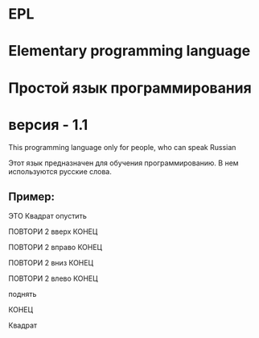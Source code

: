 # EPL
# Elementary programming language
# Простой язык программирования
# версия - 1.1

This programming language only for people, who can speak Russian

Этот язык предназначен для обучения программированию.
В нем используются русские слова.

## Пример:

ЭТО Квадрат
  опустить
  
  ПОВТОРИ 2
    вверх
  КОНЕЦ
  
  ПОВТОРИ 2
    вправо
  КОНЕЦ
  
  ПОВТОРИ 2
    вниз
  КОНЕЦ
  
  ПОВТОРИ 2
    влево
  КОНЕЦ
  
  поднять
  
КОНЕЦ

Квадрат
